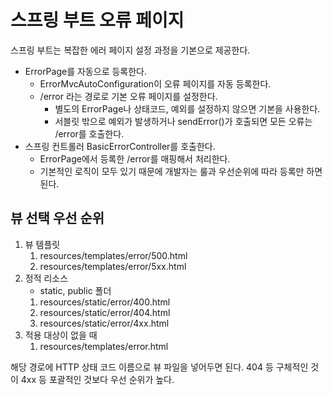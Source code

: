 # 스프링 부트 오류 페이지

스프링 부트는 복잡한 에러 페이지 설정 과정을 기본으로 제공한다.

- ErrorPage를 자동으로 등록한다.
    - ErrorMvcAutoConfiguration이 오류 페이지를 자동 등록한다.
    - /error 라는 경로로 기본 오류 페이지를 설정한다.
        - 별도의 ErrorPage나 상태코드, 예외를 설정하지 않으면 기본을 사용한다.
        - 서블릿 밖으로 예외가 발생하거나 sendError()가 호출되면 모든 오류는 /error를 호출한다.
- 스프링 컨트롤러 BasicErrorController를 호출한다.
    - ErrorPage에서 등록한 /error를 매핑해서 처리한다.
    - 기본적인 로직이 모두 있기 때문에 개발자는 룰과 우선순위에 따라 등록만 하면 된다.

## 뷰 선택 우선 순위

1. 뷰 템플릿
    1. resources/templates/error/500.html
    2. resources/templates/error/5xx.html
2. 정적 리소스
    - static, public 폴더
    1. resources/static/error/400.html
    2. resources/static/error/404.html
    3. resources/static/error/4xx.html
3. 적용 대상이 없을 때
    1. resources/templates/error.html

해당 경로에 HTTP 상태 코드 이름으로 뷰 파일을 넣어두면 된다. 404 등 구체적인 것이 4xx 등 포괄적인 것보다 우선 순위가 높다.